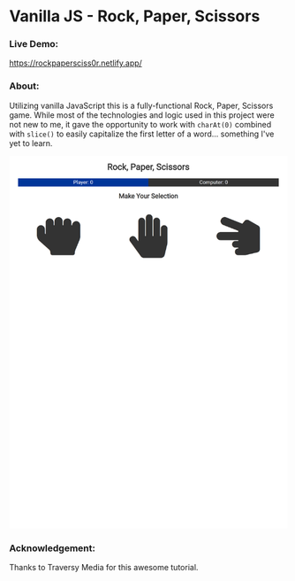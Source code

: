 # Vanilla JS - Rock, Paper, Scissors
### Live Demo:
https://rockpapersciss0r.netlify.app/

### About:
Utilizing vanilla JavaScript this is a fully-functional Rock, Paper, Scissors game.  While most of the technologies and logic used in this project were not new to me, it gave the opportunity to work with ```charAt(0)``` combined with ```slice()``` to easily capitalize the first letter of a word... something I've yet to learn.

![example_png](./example.png)


### Acknowledgement:

Thanks to Traversy Media for this awesome tutorial.
